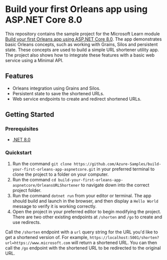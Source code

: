 # Build your first Orleans app using ASP.NET Core 8.0

This repository contains the sample project for the Microsoft Learn module [Build your first Orleans app using ASP.NET Core 8.0](https://learn.microsoft.com/training/modules/orleans-build-your-first-app). The app demonstrates basic Orleans concepts, such as working with Grains, Silos and persistent state. These concepts are used to build a simple URL shortener utility app. The project also shows how to integrate these features with a basic web service using a Minimal API.

## Features

* Orleans integration using Grains and Silos.
* Persistent state to save the shortened URLs.
* Web service endpoints to create and redirect shortened URLs.

## Getting Started

### Prerequisites

- [.NET 8.0](http://dotnet.microsoft.com)

### Quickstart

1. Run the command `git clone https://github.com/Azure-Samples/build-your-first-orleans-app-aspnetcore.git` in your preferred terminal to clone the project to a folder on your computer.
1. Run the command `cd build-your-first-orleans-app-aspnetcore/OrleansURLShortener` to navigate down into the correct project folder.
1. Run the command `dotnet run` from your editor or terminal. The app should build and launch in the browser, and then display a `Hello World` message to verify it is working correctly.
1. Open the project in your preferred editor to begin modifying the project. There are two other existing endpoints at `/shorten` and `/go` to create and use redirects.

Call the `/shorten` endpoint with a `url` query string for the URL you'd like to get a shortened version of. For example, `https://localhost:5001/shorten?url=https://www.microsoft.com` will return a shortened URL. You can then call the `/go` endpoint with the shortened URL to be redirected to the original URL.
